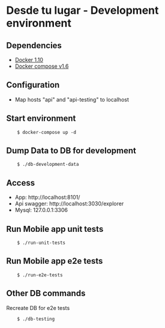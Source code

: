 # Desde tu lugar - Development environment

## Dependencies
* [Docker 1.10](https://docs.docker.com/engine/installation/)
* [Docker compose v1.6](https://docs.docker.com/compose/install/)

## Configuration

* Map hosts "api" and "api-testing" to localhost

## Start environment
```
    $ docker-compose up -d
```

## Dump Data to DB for development
```
    $ ./db-development-data
```

## Access

* App: http://localhost:8101/
* Api swagger: http://localhost:3030/explorer
* Mysql: 127.0.0.1:3306

## Run Mobile app unit tests
```
    $ ./run-unit-tests
```

## Run Mobile app e2e tests
```
    $ ./run-e2e-tests
```

## Other DB commands
Recreate DB for e2e tests
```
    $ ./db-testing
```

